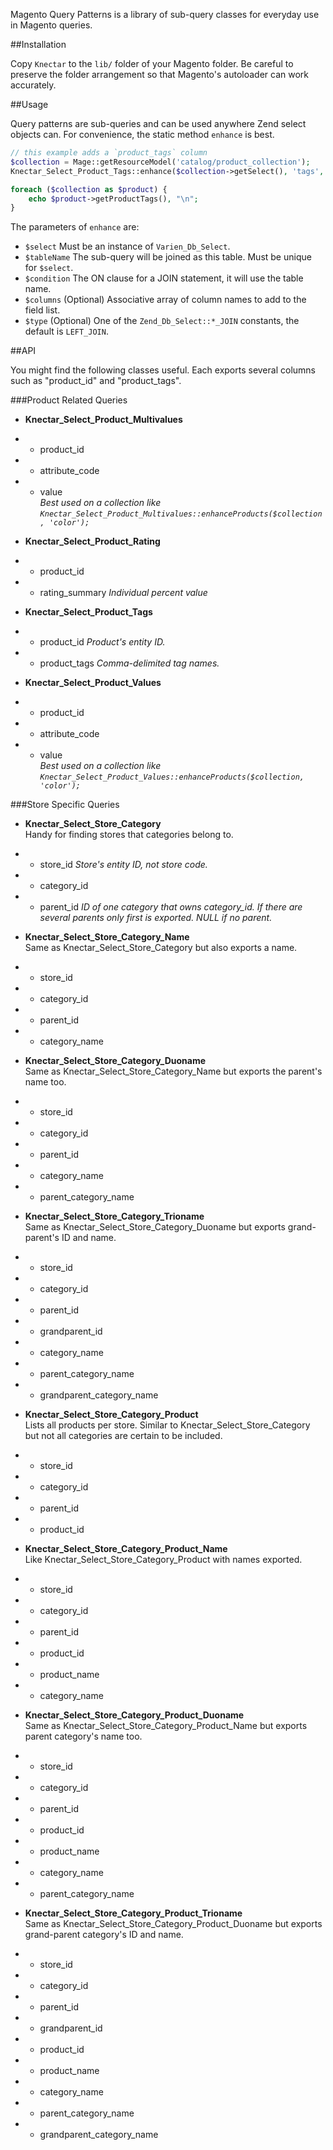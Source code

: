 Magento Query Patterns is a library of sub-query classes for everyday use in Magento queries.

##Installation

Copy `Knectar` to the `lib/` folder of your Magento folder. 
Be careful to preserve the folder arrangement so that Magento's autoloader can work accurately.

##Usage

Query patterns are sub-queries and can be used anywhere Zend select objects can.
For convenience, the static method `enhance` is best.

```php
// this example adds a `product_tags` column
$collection = Mage::getResourceModel('catalog/product_collection');
Knectar_Select_Product_Tags::enhance($collection->getSelect(), 'tags', 'tags.product_id=e.entity_id');

foreach ($collection as $product) {
    echo $product->getProductTags(), "\n";
}
```

The parameters of `enhance` are:

- `$select` Must be an instance of `Varien_Db_Select`.
- `$tableName` The sub-query will be joined as this table. Must be unique for `$select`.
- `$condition` The ON clause for a JOIN statement, it will use the table name.
- `$columns` (Optional) Associative array of column names to add to the field list.
- `$type` (Optional) One of the `Zend_Db_Select::*_JOIN` constants, the default is `LEFT_JOIN`.

##API

You might find the following classes useful. Each exports several columns such as "product_id" and "product_tags".

###Product Related Queries

- **Knectar_Select_Product_Multivalues**  
- - product_id  
- - attribute_code  
- - value  
*Best used on a collection like `Knectar_Select_Product_Multivalues::enhanceProducts($collection, 'color');`*

- **Knectar_Select_Product_Rating**  
- - product_id  
- - rating_summary *Individual percent value*  

- **Knectar_Select_Product_Tags**  
- - product_id *Product's entity ID.*  
- - product_tags *Comma-delimited tag names.*  

- **Knectar_Select_Product_Values**  
- - product_id  
- - attribute_code  
- - value  
*Best used on a collection like `Knectar_Select_Product_Values::enhanceProducts($collection, 'color');`*

###Store Specific Queries 

- **Knectar_Select_Store_Category**  
  Handy for finding stores that categories belong to.  
- - store_id *Store's entity ID, not store code.*  
- - category_id  
- - parent_id *ID of one category that owns category_id. If there are several parents only first is exported. NULL if no parent.*  

- **Knectar_Select_Store_Category_Name**  
  Same as Knectar_Select_Store_Category but also exports a name.  
- - store_id  
- - category_id  
- - parent_id  
- - category_name  

- **Knectar_Select_Store_Category_Duoname**  
  Same as Knectar_Select_Store_Category_Name but exports the parent's name too.  
- - store_id  
- - category_id  
- - parent_id  
- - category_name  
- - parent_category_name  

- **Knectar_Select_Store_Category_Trioname**  
  Same as Knectar_Select_Store_Category_Duoname but exports grand-parent's ID and name.  
- - store_id  
- - category_id  
- - parent_id  
- - grandparent_id  
- - category_name  
- - parent_category_name  
- - grandparent_category_name  

- **Knectar_Select_Store_Category_Product**  
  Lists all products per store. Similar to Knectar_Select_Store_Category but not all categories are certain to be included.  
- - store_id  
- - category_id  
- - parent_id  
- - product_id  

- **Knectar_Select_Store_Category_Product_Name**  
  Like Knectar_Select_Store_Category_Product with names exported.  
- - store_id  
- - category_id  
- - parent_id  
- - product_id  
- - product_name  
- - category_name  

- **Knectar_Select_Store_Category_Product_Duoname**  
  Same as Knectar_Select_Store_Category_Product_Name but exports parent category's name too.  
- - store_id  
- - category_id  
- - parent_id  
- - product_id  
- - product_name  
- - category_name  
- - parent_category_name  

- **Knectar_Select_Store_Category_Product_Trioname**  
  Same as Knectar_Select_Store_Category_Product_Duoname but exports grand-parent category's ID and name.  
- - store_id  
- - category_id  
- - parent_id  
- - grandparent_id  
- - product_id  
- - product_name  
- - category_name  
- - parent_category_name  
- - grandparent_category_name  
